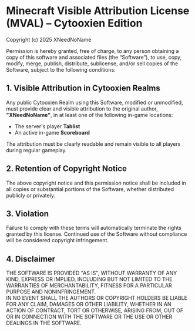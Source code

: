 # Minecraft Visible Attribution License (MVAL) – Cytooxien Edition

Copyright (c) 2025 XNeedNoName

Permission is hereby granted, free of charge, to any person obtaining a copy of this software and associated files (the “Software”), to use, copy, modify, merge, publish, distribute, sublicense, and/or sell copies of the Software, subject to the following conditions:

## 1. Visible Attribution in Cytooxien Realms
Any public Cytooxien Realm using this Software, modified or unmodified, must provide clear and visible attribution to the original author, **"XNeedNoName"**, in at least one of the following in-game locations:
- The server's player **Tablist**
- An active in-game **Scoreboard**

The attribution must be clearly readable and remain visible to all players during regular gameplay.

## 2. Retention of Copyright Notice
The above copyright notice and this permission notice shall be included in all copies or substantial portions of the Software, whether distributed publicly or privately.

## 3. Violation
Failure to comply with these terms will automatically terminate the rights granted by this license. Continued use of the Software without compliance will be considered copyright infringement.

## 4. Disclaimer
THE SOFTWARE IS PROVIDED "AS IS", WITHOUT WARRANTY OF ANY KIND, EXPRESS OR IMPLIED, INCLUDING BUT NOT LIMITED TO THE WARRANTIES OF MERCHANTABILITY, FITNESS FOR A PARTICULAR PURPOSE AND NONINFRINGEMENT.  
IN NO EVENT SHALL THE AUTHORS OR COPYRIGHT HOLDERS BE LIABLE FOR ANY CLAIM, DAMAGES OR OTHER LIABILITY, WHETHER IN AN ACTION OF CONTRACT, TORT OR OTHERWISE, ARISING FROM, OUT OF OR IN CONNECTION WITH THE SOFTWARE OR THE USE OR OTHER DEALINGS IN THE SOFTWARE.
